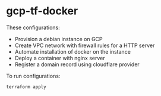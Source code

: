 # gcp-tf-docker
These configurations:
- Provision a debian instance on GCP
- Create VPC network with firewall rules for a HTTP server
- Automate installation of docker on the instance
- Deploy a container with nginx server
- Register a domain record using cloudflare provider

To run configurations:
```
terraform apply
```
